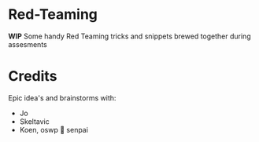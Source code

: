 # Red-Teaming
__WIP__
Some handy Red Teaming tricks and snippets brewed together during assesments

# Credits
Epic idea's and brainstorms with: 
- Jo 
- Skeltavic 
- Koen, oswp 📶 senpai
